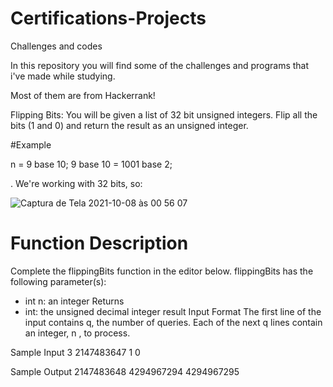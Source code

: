 # Certifications-Projects
Challenges and codes

In this repository you will find some of the challenges and programs that i've made while studying.

Most of them are from Hackerrank!

Flipping Bits:
You will be given a list of 32 bit unsigned integers. Flip all the bits (1 and 0) and return the result as an unsigned integer.

#Example

n = 9 base 10;
9 base 10 = 1001 base 2;

. We're working with 32 bits, so:

![Captura de Tela 2021-10-08 às 00 56 07](https://user-images.githubusercontent.com/88942355/136495886-e65d8889-8faa-4363-80ff-94f446bd13dd.png)

# Function Description

Complete the flippingBits function in the editor below.
flippingBits has the following parameter(s):
* int n: an integer
Returns
* int: the unsigned decimal integer result
Input Format
The first line of the input contains q, the number of queries. 
Each of the next q lines contain an integer, n , to process.

Sample Input
3 
2147483647 
1 
0

Sample Output
2147483648 
4294967294 
4294967295
